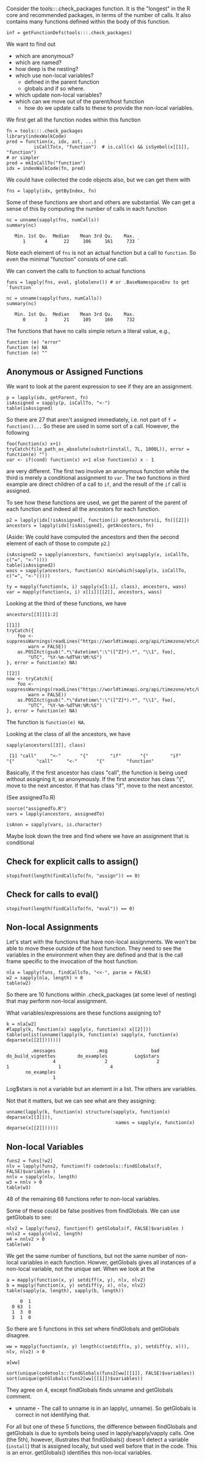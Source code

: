 <!-- See ~/Book/tools_package/tools.xml for something related -->

#
Consider the tools:::.check_packages function.
It is the "longest" in the R core and recommended packages, in terms of the number of calls.
It also contains many functions defined within the body of this function.
```{r}
inf = getFunctionDefs(tools:::.check_packages)
```
We want to find out 
+ which are anonymous? 
+ which are named?
+ how deep is the nesting?
+ which use non-local variables?
   + defined in the parent function
   + globals and if so where.
+ which update non-local variables?
+ which can we move out of the parent/host function
   + how do we update calls to these to provide the non-local variables.


We first get all the function nodes within this function
```{r}
fn = tools:::.check_packages
library(indexWalkCode)
pred = function(x, idx, ast, ...) 
          isCallTo(x, "function")  # is.call(x) && isSymbol(x[[1]], "function")
# or simpler
pred = mkIsCallTo("function")		 
idx = indexWalkCode(fn, pred)
```

We could have collected the code objects also, but we can get them with
```{r}
fns = lapply(idx, getByIndex, fn)
```

Some of these functions are short and others are substantial.
We can get a sense of this by computing the number of calls in each function
```{r}
nc = unname(sapply(fns, numCalls))
summary(nc)
```
```
   Min. 1st Qu.  Median    Mean 3rd Qu.    Max. 
      1       4      22     106     161     733 `
```
Note each element of `fns` is not an actual function but a call to `function`.
So even the minimal "function" consists of one call.

We can convert the calls to function to actual functions
```{r}
funs = lapply(fns, eval, globalenv()) # or .BaseNamespaceEnv to get `function`
```
```{r}
nc = unname(sapply(funs, numCalls))
summary(nc)
```
```
   Min. 1st Qu.  Median    Mean 3rd Qu.    Max. 
      0       3      21     105     160     732 
```
The functions that have no calls simple return a literal value, e.g.,
```
function (e) "error"
function (e) NA
function (e) ""
```

## Anonymous or Assigned Functions

We want to look at the parent expression to see if they are an assignment.
```{r}
p = lapply(idx, getParent, fn)
isAssigned = sapply(p, isCallTo, "<-")
table(isAssigned)
```

So there are 27 that aren't assigned immediately, i.e. not part of `f = function()...`
So these are used in some sort of a call. However, the following
```
foo(function(x) x+1)
tryCatch(file_path_as_absolute(substr(install, 7L, 1000L)), error = function(e) "")
var <- if(cond) function(x) x+1 else function(x) x - 1
```
are very different. The first two involve an anonymous function while the third
is merely a conditional assignment to `var`.
The two functions in third example are direct children of a call 
to `if`, and the result of the `if` call is assigned. 

To see how these functions are used, we get the parent of the parent of each function
and indeed all the ancestors for each function.
```{r}
p2 = lapply(idx[!isAssigned], function(i) getAncestors(i, fn)[[2]])
ancestors = lapply(idx[!isAssigned], getAncestors, fn)
```
(Aside: We could have computed the ancestors and then the second element of each of those to compute `p2`.)

```{r}
isAssigned2 = sapply(ancestors, function(x) any(sapply(x, isCallTo, c("=", "<-"))))
table(isAssigned2)
wass = sapply(ancestors, function(x) min(which(sapply(x, isCallTo, c("=", "<-")))))

ty = mapply(function(x, i) sapply(x[1:i], class), ancestors, wass)
var = mapply(function(x, i) x[[i]][[2]], ancestors, wass)
```

Looking at the third of these functions, we have
```{r}
ancestors[[3]][1:2]
```
```
[[1]]
tryCatch({
    foo <- suppressWarnings(readLines("https://worldtimeapi.org/api/timezone/etc/UTC", 
        warn = FALSE))
    as.POSIXct(gsub(".*\"datetime\":\"([^Z]*).*", "\\1", foo), 
        "UTC", "%Y-%m-%dT%H:%M:%S")
}, error = function(e) NA)

[[2]]
now <- tryCatch({
    foo <- suppressWarnings(readLines("https://worldtimeapi.org/api/timezone/etc/UTC", 
        warn = FALSE))
    as.POSIXct(gsub(".*\"datetime\":\"([^Z]*).*", "\\1", foo), 
        "UTC", "%Y-%m-%dT%H:%M:%S")
}, error = function(e) NA)
```
The function is `function(e) NA`.

Looking at the class of all the ancestors, we have
```{r}
sapply(ancestors[[3]], class)
```
```
 [1] "call"     "<-"       "{"        "if"       "{"        "if"       "{"        "call"     "<-"       "{"        "function"
```

Basically, if the first ancestor has class "call", the function is being used without assigning it,
so anonymously. 
If the first ancestor has class "{", move to the next ancestor.
If that has class "if", move to the next ancestor.

(See assignedTo.R)
```{r}
source("assignedTo.R")
vars = lapply(ancestors, assignedTo)
```

```{r}
isAnon = sapply(vars, is.character)
```

Maybe look down the tree and find where we have an assignment
that is conditional


## Check for explicit calls to assign()

```{r}
stopifnot(length(findCallsTo(fn, "assign")) == 0)
```

## Check for calls to eval()

```{r}
stopifnot(length(findCallsTo(fn, "eval")) == 0)
```



## Non-local Assignments

Let's start with the functions that have non-local assignments.
We won't be able to move these outside of the host function.
They need to see the variables in the environment when they are defined
and that is the call frame specific to the invocation of the host function.

```{r}
nla = lapply(funs, findCallsTo, "<<-", parse = FALSE)
w2 = sapply(nla, length) > 0
table(w2)
```
So there are 10 functions within .check_packages (at some level of nesting) that
may perform non-local assignment.


What variables/expressions are these functions assigning to?
```{r}
k = nla[w2]
#lapply(k, function(x) sapply(x, function(x) x[[2]]))
table(unlist(unname(lapply(k, function(x) sapply(x, function(x) deparse(x[[2]]))))))
```
```
         .messages               .msg                bad do_build_vignettes        do_examples          Log$stars 
                 4                  2                  2                  1                  1                  4 
       no_examples 
                 1 
```
Log$stars is not a variable but an element in a list.
The others are variables.


Not that it matters, but we can see what are they assigning:
```{r}
unname(lapply(k, function(x) structure(sapply(x, function(x) deparse(x[[3]])), 
                                        names = sapply(x, function(x) deparse(x[[2]])))))
```

## Non-local Variables

```{r}
funs2 = funs[!w2]
nlv = lapply(funs2, function(f) codetools::findGlobals(f, FALSE)$variables )
nnlv = sapply(nlv, length)
w3 = nnlv > 0
table(w3)
```
48 of the remaining 68 functions refer to non-local variables.

Some of these could be false positives from findGlobals.
We can use getGlobals to see:
```{r}
nlv2 = lapply(funs2, function(f) getGlobals(f, FALSE)$variables )
nnlv2 = sapply(nlv2, length)
w4 = nnlv2 > 0
table(w4)
```
We get the same number of functions, but not the same number of non-local variables in each
function.
Howver, getGlobals gives all instances of a non-local variable, not the unique set.
When we look at the 
```{r}
a = mapply(function(x, y) setdiff(x, y), nlv, nlv2)
b = mapply(function(x, y) setdiff(y, x), nlv, nlv2)
table(sapply(a, length), sapply(b, length))
```
```
     0  1
  0 63  1
  1  3  0
  3  1  0
```
So there are 5 functions in this set where findGlobals and getGlobals disagree.
<!-- We fixed getGlobals to handle aar$comment = value  -->

```{r}
ww = mapply(function(x, y) length(c(setdiff(x, y), setdiff(y, x))), nlv, nlv2) > 0
```
```{r}
a[ww]
```

```{r}
sort(unique(codetools::findGlobals(funs2[ww][[1]], FALSE)$variables))
sort(unique(getGlobals(funs2[ww][[1]])$variables))
```

They agree on 4, except findGlobals finds unname and getGlobals comment.
+ unname - The call to unname is in an lapply(, unname). So getGlobals is correct in not identifying that.
<!-- getGlobals() was including  comment from `aar$comment <- lapply(aar$comment, unname)` but fixed now. -->



For all but one of these 5 functions, the difference between findGlobals and getGlobals is due to 
symbols being used in lapply/sapply/vapply calls.
One (the 5th), however, illustrates that findGlobals() doesn't detect a variable (`install`)
that is assigned locally, but used well before that in the code. This is an error.
getGlobals() identifies this non-local variables.


